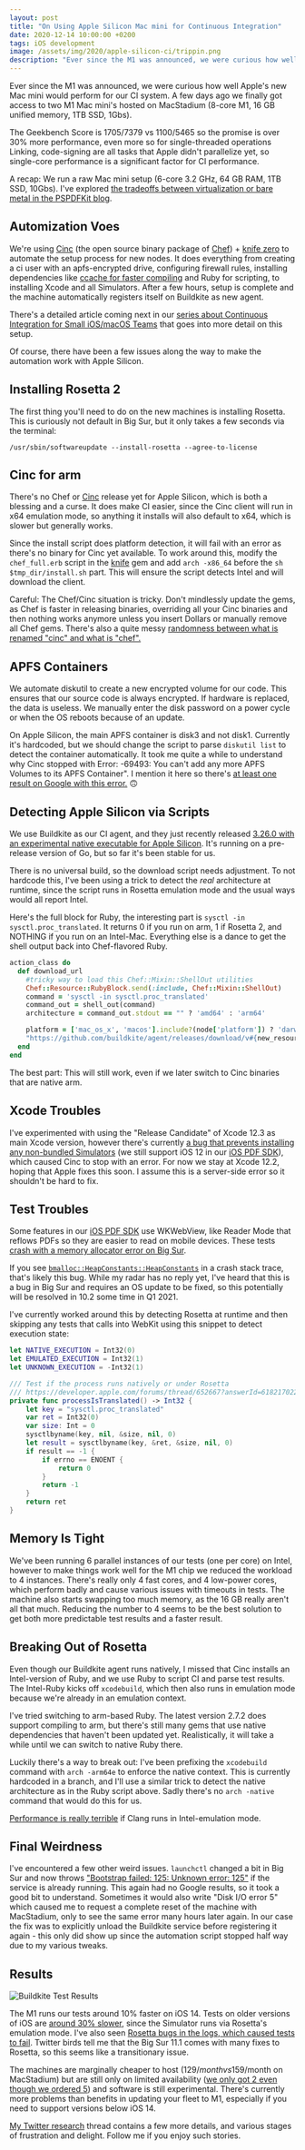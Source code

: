 ```yaml
---
layout: post
title: "On Using Apple Silicon Mac mini for Continuous Integration"
date: 2020-12-14 10:00:00 +0200
tags: iOS development
image: /assets/img/2020/apple-silicon-ci/trippin.png
description: "Ever since the M1 was announced, we were curious how well Apple's new Mac mini would perform for our CI system. Does it work? Is it worth it? Read and find out."
---
```


Ever since the M1 was announced, we were curious how well Apple's new Mac mini would perform for our CI system. A few days ago we finally got access to two M1 Mac mini's hosted on MacStadium (8-core M1, 16 GB unified memory, 1TB SSD, 1Gbs).

The Geekbench Score is 1705/7379 vs 1100/5465 so the promise is over 30% more performance, even more so for single-threaded operations Linking, code-signing are all tasks that Apple didn't parallelize yet, so single-core performance is a significant factor for CI performance.

A recap: We run a raw Mac mini setup (6-core 3.2 GHz, 64 GB RAM, 1TB SSD, 10Gbs). I've explored [the tradeoffs between virtualization or bare metal in the PSPDFKit blog](https://pspdfkit.com/blog/2020/managing-macos-hardware-virtualization-or-bare-metal/). 

## Automization Voes

We're using [Cinc](https://cinc.sh/) (the open source binary package of [Chef](https://www.chef.io/products/chef-automate)) + [knife zero](https://knife-zero.github.io/) to automate the setup process for new nodes. It does everything from creating a ci user with an apfs-encrypted drive, configuring firewall rules, installing dependencies like [ccache for faster compiling](https://pspdfkit.com/blog/2020/faster-compilation-with-ccache/) and Ruby for scripting, to installing Xcode and all Simulators. After a few hours, setup is complete and the machine automatically registers itself on Buildkite as new agent.

There's a detailed article coming next in our [series about Continuous Integration for Small iOS/macOS Teams](https://pspdfkit.com/blog/2020/continuous-integration-for-small-ios-macos-teams/) that goes into more detail on this setup.

Of course, there have been a few issues along the way to make the automation work with Apple Silicon.

## Installing Rosetta 2

The first thing you'll need to do on the new machines is installing Rosetta. This is curiously not default in Big Sur, but it only takes a few seconds via the terminal:

```
/usr/sbin/softwareupdate --install-rosetta --agree-to-license
```

## Cinc for arm

There's no Chef or [Cinc](https://cinc.sh/start/client/) release yet for Apple Silicon, which is both a blessing and a curse. It does make CI easier, since the Cinc client will run in x64 emulation mode, so anything it installs will also default to x64, which is slower but generally works.

Since the install script does platform detection, it will fail with an error as there's no binary for Cinc yet available. To work around this, modify the `chef_full.erb` script in the [knife](https://github.com/chef/chef/blob/master/lib/chef/knife/bootstrap/templates/chef-full.erb) gem and add `arch -x86_64` before the `sh $tmp_dir/install.sh` part. This will ensure the script detects Intel and will download the client.

Careful: The Chef/Cinc situation is tricky. Don't mindlessly update the gems, as Chef is faster in releasing binaries, overriding all your Cinc binaries and then nothing works anymore unless you insert Dollars or manually remove all Chef gems. There's also a quite messy [randomness between what is renamed "cinc" and what is "chef".](https://twitter.com/steipete/status/1337712935418929154?s=21)

## APFS Containers

We automate diskutil to create a new encrypted volume for our code. This ensures that our source code is always encrypted. If hardware is replaced, the data is useless. We manually enter the disk password on a power cycle or when the OS reboots because of an update.

On Apple Silicon, the main APFS container is disk3 and not disk1. Currently it's hardcoded, but we should change the script to parse `diskutil list` to detect the container automatically. It took me quite a while to understand why Cinc stopped with Error: -69493: You can't add any more APFS Volumes to its APFS Container". I mention it here so there's [at least one result on Google with this error.](https://twitter.com/steipete/status/1337711727023157249?s=21) 🙃

## Detecting Apple Silicon via Scripts

We use Buildkite as our CI agent, and they just recently released [3.26.0 with an experimental native executable for Apple Silicon](https://github.com/buildkite/agent/releases/tag/v3.26.0). It's running on a pre-release version of Go, but so far it's been stable for us.

There is no universal build, so the download script needs adjustment. To not hardcode this, I've been using a trick to detect the *real* architecture at runtime, since the script runs in Rosetta emulation mode and the usual ways would all report Intel.

Here's the full block for Ruby, the interesting part is `sysctl -in sysctl.proc_translated`. It returns 0 if you run on arm, 1 if Rosetta 2, and NOTHING if you run on an Intel-Mac. Everything else is a dance to get the shell output back into Chef-flavored Ruby.

```ruby
action_class do
  def download_url
    #tricky way to load this Chef::Mixin::ShellOut utilities
    Chef::Resource::RubyBlock.send(:include, Chef::Mixin::ShellOut)      
    command = 'sysctl -in sysctl.proc_translated'
    command_out = shell_out(command)
    architecture = command_out.stdout == "" ? 'amd64' : 'arm64'

    platform = ['mac_os_x', 'macos'].include?(node['platform']) ? 'darwin' : 'linux'
    "https://github.com/buildkite/agent/releases/download/v#{new_resource.version}/buildkite-agent-#{platform}-#{architecture}-#{new_resource.version}.tar.gz"
  end
end
```

The best part: This will still work, even if we later switch to Cinc binaries that are native arm.

## Xcode Troubles

I've experimented with using the "Release Candidate" of Xcode 12.3 as main Xcode version, however there's currently [a bug that prevents installing any non-bundled Simulators](https://twitter.com/steipete/status/1337738685282988032?s=21) (we still support iOS 12 in our [iOS PDF SDK](https://pspdfkit.com/pdf-sdk/ios/)), which caused Cinc to stop with an error. For now we stay at Xcode 12.2, hoping that Apple fixes this soon. I assume this is a server-side error so it shouldn't be hard to fix.

## Test Troubles

Some features in our [iOS PDF SDK](https://pspdfkit.com/pdf-sdk/ios/) use WKWebView, like Reader Mode that reflows PDFs so they are easier to read on mobile devices. These tests [crash with a memory allocator error on Big Sur](https://steipete.com/posts/apple-silicon-m1-a-developer-perspective/). 

If you see [`bmalloc::HeapConstants::HeapConstants`](https://gist.github.com/steipete/7181cf321d979d734c5acd2326f6c33f) in a crash stack trace, that's likely this bug. While my radar has no reply yet, I've heard that this is a bug in Big Sur and requires an OS update to be fixed, so this potentially will be resolved in 10.2 some time in Q1 2021.

I've currently worked around this by detecting Rosetta at runtime and then skipping any tests that calls into WebKit using this snippet to detect execution state:

```swift
let NATIVE_EXECUTION = Int32(0)
let EMULATED_EXECUTION = Int32(1)
let UNKNOWN_EXECUTION = -Int32(1)

/// Test if the process runs natively or under Rosetta
/// https://developer.apple.com/forums/thread/652667?answerId=618217022&page=1#622923022
private func processIsTranslated() -> Int32 {
    let key = "sysctl.proc_translated"
    var ret = Int32(0)
    var size: Int = 0
    sysctlbyname(key, nil, &size, nil, 0)
    let result = sysctlbyname(key, &ret, &size, nil, 0)
    if result == -1 {
        if errno == ENOENT {
            return 0
        }
        return -1
    }
    return ret
}
```

## Memory Is Tight

We've been running 6 parallel instances of our tests (one per core) on Intel, however to make things work well for the M1 chip we reduced the workload to 4 instances. There's really only 4 fast cores, and 4 low-power cores, which perform badly and cause various issues with timeouts in tests. The machine also starts swapping too much memory, as the 16 GB really aren't all that much. Reducing the number to 4 seems to be the best solution to get both more predictable test results and a faster result.

## Breaking Out of Rosetta

Even though our Buildkite agent runs natively, I missed that Cinc installs an Intel-version of Ruby, and we use Ruby to script CI and parse test results. The Intel-Ruby kicks off `xcodebuild`, which then also runs in emulation mode because we're already in an emulation context. 

I've tried switching to arm-based Ruby. The latest version 2.7.2 does support compiling to arm, but there's still many gems that use native dependencies that haven't been updated yet. Realistically, it will take a while until we can switch to native Ruby there. 

Luckily there's a way to break out: I've been prefixing the `xcodebuild` command with `arch -arm64e` to enforce the native context. This is currently hardcoded in a branch, and I'll use a similar trick to detect the native architecture as in the Ruby script above. Sadly there's no `arch -native` command that would do this for us.

[Performance is really terrible](https://twitter.com/steipete/status/1338152854662549509?s=21) if Clang runs in Intel-emulation mode.

## Final Weirdness

I've encountered a few other weird issues. `launchctl` changed a bit in Big Sur and now throws ["Bootstrap failed: 125: Unknown error: 125"](https://twitter.com/steipete/status/1338155208044638210?s=21) if the service is already running. This again had no Google results, so it took a good bit to understand. Sometimes it would also write "Disk I/O error 5" which caused me to request a complete reset of the machine with MacStadium, only to see the same error many hours later again. In our case the fix was to explicitly unload the Buildkite service before registering it again - this only did show up since the automation script stopped half way due to my various tweaks.

## Results

![Buildkite Test Results](/assets/img/2020/apple-silicon-ci/buildkite.png)

The M1 runs our tests around 10% faster on iOS 14. Tests on older versions of iOS are [around 30% slower](https://twitter.com/steipete/status/1338219014338850816?s=21), since the Simulator runs via Rosetta's emulation mode. I've also seen [Rosetta bugs in the logs, which caused tests to fail](https://twitter.com/steipete/status/1338152854662549509?s=21). Twitter birds tell me that the Big Sur 11.1 comes with many fixes to Rosetta, so this seems like a transitionary issue.

The machines are marginally cheaper to host (129$/month vs 159$/month on MacStadium) but are still only on limited availability ([we only got 2 even though we ordered 5](https://twitter.com/steipete/status/1337170464460988417?s=21)) and software is still experimental. There's currently more problems than benefits in updating your fleet to M1, especially if you need to support versions below iOS 14.

[My Twitter research](https://twitter.com/steipete/status/1333809139190034433?s=21) thread contains a few more details, and various stages of frustration and delight. Follow me if you enjoy such stories.